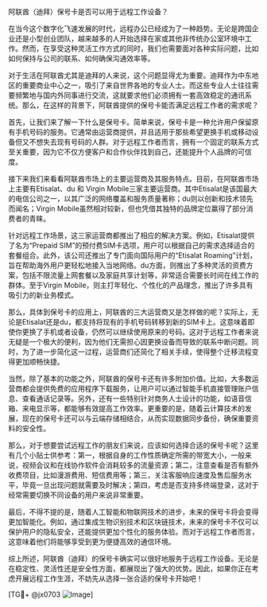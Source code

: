 阿联酋（迪拜）保号卡是否可以用于远程工作设备？

在当今这个数字化飞速发展的时代，远程办公已经成为了一种趋势。无论是跨国企业还是小型创业团队，越来越多的人开始选择在家或其他非传统办公室环境中工作。然而，在享受这种灵活工作方式的同时，我们也需要面对各种实际问题，比如如何保持与公司的联系、如何确保沟通效率等。

对于生活在阿联酋尤其是迪拜的人来说，这个问题显得尤为重要。迪拜作为中东地区的重要商业中心之一，吸引了来自世界各地的专业人士。而这些专业人士往往需要频繁地与国内外同事进行交流，这就要求他们必须拥有一套高效稳定的通讯系统。那么，在这样的背景下，阿联酋提供的保号卡能否满足远程工作者的需求呢？

首先，让我们来了解一下什么是保号卡。简单来说，保号卡是一种允许用户保留原有手机号码的服务。它通常由运营商提供，并且适用于那些希望更换手机或移动设备但又不想失去现有号码的人群。对于远程工作者而言，拥有一个固定的联系方式至关重要，因为它不仅方便客户和合作伙伴找到自己，还能提升个人品牌的可信度。

接下来我们来看看阿联酋市场上的主要运营商及其服务特点。目前，在阿联酋市场上主要有Etisalat、du 和 Virgin Mobile三家主要运营商。其中Etisalat是该国最大的电信公司之一，以其广泛的网络覆盖和服务质量著称；du则以创新和技术领先而闻名；Virgin Mobile虽然相对较新，但也凭借其独特的品牌定位赢得了部分消费者的青睐。

针对远程工作场景，这三家运营商都推出了相应的解决方案。例如，Etisalat提供了名为“Prepaid SIM”的预付费SIM卡选项，用户可以根据自己的需求选择适合的套餐组合。此外，该公司还推出了专门面向国际用户的“Etisalat Roaming”计划，旨在帮助海外用户更轻松地接入当地网络。du方面，则推出了多种灵活的资费方案，包括不限流量上网套餐以及家庭共享计划等，非常适合需要长时间在线工作的群体。至于Virgin Mobile，则主打年轻化、个性化的产品理念，推出了许多具有吸引力的新业务模式。

那么，具体到保号卡的应用上，阿联酋的三大运营商又是怎样做的呢？实际上，无论是Etisalat还是du，都支持将现有的手机号码转移到新的SIM卡上。这意味着即使你更换了手机或者设备，仍然可以继续使用原来的号码。这对于远程工作者来说无疑是一个极大的便利，因为他们无需担心因更换设备而导致的联系中断问题。同时，为了进一步简化这一过程，运营商们还简化了相关手续，使得整个迁移流程变得更加顺畅快捷。

当然，除了基本的功能之外，阿联酋的保号卡还有许多附加价值。比如，大多数运营商都会提供免费的应用程序下载服务，让用户可以通过智能手机直接管理账户信息、查看通话记录等。另外，还有一些特别针对商务人士设计的功能，如语音信箱、来电显示等，都能够有效提高工作效率。更重要的是，随着云计算技术的发展，现在的保号卡还可以与云端存储相结合，从而实现数据同步备份，确保重要资料的安全性。

那么，对于想要尝试远程工作的朋友们来说，应该如何选择合适的保号卡呢？这里有几个小贴士供参考：第一，根据自身的工作性质确定所需的带宽大小，一般来说，视频会议和在线协作软件会消耗较多的流量资源；第二，注意查看是否有额外收费项目，比如漫游费用、短信费用等；第三，关注客服响应速度及售后服务水平，毕竟一旦出现问题就需要及时解决；第四，考虑是否支持多终端登录，这对于经常需要切换不同设备的用户来说非常重要。

最后，不得不提的是，随着人工智能和物联网技术的进步，未来的保号卡将会变得更加智能化。例如，通过集成生物识别技术和区块链技术，未来的保号卡不仅可以保护用户的隐私安全，还能提供更加个性化的服务体验。而对于远程工作者而言，这意味着他们将能够享受到更为便捷高效的通信环境。

综上所述，阿联酋（迪拜）的保号卡确实可以很好地服务于远程工作设备。无论是在稳定性、灵活性还是安全性方面，都展现出了强大的优势。因此，如果你正在考虑开展远程工作生涯，不妨先从选择一张合适的保号卡开始吧！

[TG💪+ @jx0703 ![Image](https://github.com/user-attachments/assets/dbca1d08-cadb-493c-b0ec-ad6f7a83f270)]